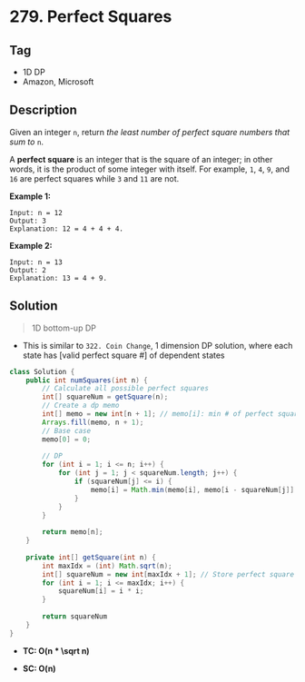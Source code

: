 # 279. Perfect Squares

## Tag

- 1D DP
- Amazon, Microsoft

## Description 

Given an integer `n`, return *the least number of perfect square numbers that sum to* `n`.

A **perfect square** is an integer that is the square of an integer; in other words, it is the product of some integer with itself. For example, `1`, `4`, `9`, and `16` are perfect squares while `3` and `11` are not.

 

**Example 1:**

```
Input: n = 12
Output: 3
Explanation: 12 = 4 + 4 + 4.
```

**Example 2:**

```
Input: n = 13
Output: 2
Explanation: 13 = 4 + 9.
```



## Solution

> 1D bottom-up DP

- This is similar to `322. Coin Change`, 1 dimension DP solution, where each state has [valid perfect square #] of dependent states



```java
class Solution {
    public int numSquares(int n) {
        // Calculate all possible perfect squares
      	int[] squareNum = getSquare(n);
        // Create a dp memo
        int[] memo = new int[n + 1]; // memo[i]: min # of perfect squares sum up to i
        Arrays.fill(memo, n + 1);
        // Base case
        memo[0] = 0;        
        
        // DP
        for (int i = 1; i <= n; i++) {
            for (int j = 1; j < squareNum.length; j++) {
                if (squareNum[j] <= i) {
                    memo[i] = Math.min(memo[i], memo[i - squareNum[j]] + 1);
                }
            }
        }
        
        return memo[n]; 
    }
  
  	private int[] getSquare(int n) {
      	int maxIdx = (int) Math.sqrt(n);
        int[] squareNum = new int[maxIdx + 1]; // Store perfect square values (one extra space for 0)
        for (int i = 1; i <= maxIdx; i++) {
            squareNum[i] = i * i;
        }
      	
      	return squareNum
    }
}
```

- **TC: O(n * \sqrt n)**

- **SC: O(n)**